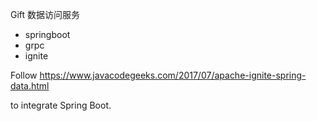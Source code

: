 Gift 数据访问服务
- springboot
- grpc
- ignite

Follow https://www.javacodegeeks.com/2017/07/apache-ignite-spring-data.html 

to integrate Spring Boot. 